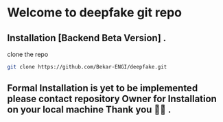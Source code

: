 # Welcome to deepfake git repo

## Installation [Backend Beta Version] .
clone the repo
```bash
git clone https://github.com/Bekar-ENGI/deepfake.git
```
## Formal Installation is yet to be implemented please contact repository Owner for Installation on your local machine Thank you 🙏🏻 .